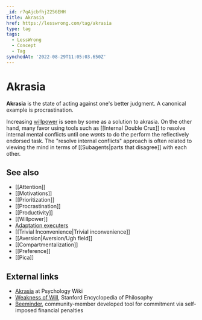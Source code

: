 ```yaml
---
_id: r7qAjcbfhj2256EHH
title: Akrasia
href: https://lesswrong.com/tag/akrasia
type: tag
tags:
  - LessWrong
  - Concept
  - Tag
synchedAt: '2022-08-29T11:05:03.650Z'
---
```

# Akrasia

**Akrasia** is the state of acting against one's better judgment. A canonical example is procrastination.

Increasing [willpower](https://www.lessestwrong.com/tag/willpower) is seen by some as a solution to akrasia. On the other hand, many favor using tools such as [[Internal Double Crux]] to resolve internal mental conflicts until one *wants* to do the perform the reflectively endorsed task. The "resolve internal conflicts" approach is often related to viewing the mind in terms of [[Subagents|parts that disagree]] with each other.

See also
--------

*   [[Attention]]
*   [[Motivations]]
*   [[Prioritization]]
*   [[Procrastination]]
*   [[Productivity]]
*   [[Willpower]]
*   [Adaptation executers](https://wiki.lesswrong.com/wiki/Adaptation_executers)
*   [[Trivial Inconvenience|Trivial inconvenience]]
*   [[Aversion|Aversion/Ugh field]]
*   [[Compartmentalization]]
*   [[Preference]]
*   [[Pica]]

External links
--------------

*   [Akrasia](http://psychology.wikia.com/wiki/Akrasia) at Psychology Wiki
*   [Weakness of Will](http://plato.stanford.edu/entries/weakness-will/), Stanford Encyclopedia of Philosophy
*   [Beeminder](http://beeminder.com/), community-member developed tool for commitment via self-imposed financial penalties